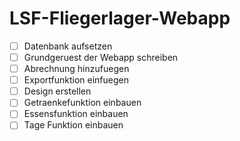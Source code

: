# LSF-Fliegerlager-Webapp

- [ ] Datenbank aufsetzen
- [ ] Grundgeruest der Webapp schreiben
- [ ] Abrechnung hinzufuegen
- [ ] Exportfunktion einfuegen
- [ ] Design erstellen
- [ ] Getraenkefunktion einbauen
- [ ] Essensfunktion einbauen
- [ ] Tage Funktion einbauen
